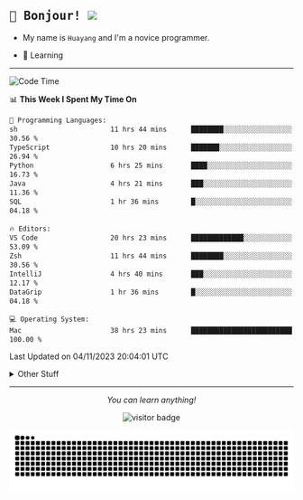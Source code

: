 <h2>
    <samp>🎉 Bonjour!  <img src="https://media.giphy.com/media/mGcNjsfWAjY5AEZNw6/giphy.gif" width="50"></samp>
</h2>

* My name is `Huayang` and I'm a novice programmer.


* 🧐 Learning

<hr>

<!--START_SECTION:waka-->
![Code Time](http://img.shields.io/badge/Code%20Time-1%2C633%20hrs%2033%20mins-blue)

📊 **This Week I Spent My Time On** 

```text
💬 Programming Languages: 
sh                       11 hrs 44 mins      ████████░░░░░░░░░░░░░░░░░   30.56 % 
TypeScript               10 hrs 20 mins      ███████░░░░░░░░░░░░░░░░░░   26.94 % 
Python                   6 hrs 25 mins       ████░░░░░░░░░░░░░░░░░░░░░   16.73 % 
Java                     4 hrs 21 mins       ███░░░░░░░░░░░░░░░░░░░░░░   11.36 % 
SQL                      1 hr 36 mins        █░░░░░░░░░░░░░░░░░░░░░░░░   04.18 % 

🔥 Editors: 
VS Code                  20 hrs 23 mins      █████████████░░░░░░░░░░░░   53.09 % 
Zsh                      11 hrs 44 mins      ████████░░░░░░░░░░░░░░░░░   30.56 % 
IntelliJ                 4 hrs 40 mins       ███░░░░░░░░░░░░░░░░░░░░░░   12.17 % 
DataGrip                 1 hr 36 mins        █░░░░░░░░░░░░░░░░░░░░░░░░   04.18 % 

💻 Operating System: 
Mac                      38 hrs 23 mins      █████████████████████████   100.00 % 
```


 Last Updated on 04/11/2023 20:04:01 UTC
<!--END_SECTION:waka-->

<details>
    <summary>Other Stuff</summary>

* 🛠️ Skills
<!-- 
<p align="center">
  <a href="https://skillicons.dev">
    <img src="https://skillicons.dev/icons?i=c,python,cpp,go,react,js,ts,rust,java,haskell,ruby,kotlin,scala,kubernetes,docker,grafana,jenkins,nginx,nestjs,nextjs,rabbitmq,postgres,kafka,redis,graphql,mysql,linux,md,git,vim,vscode,visualstudio,stackoverflow" />
  </a>
</p>
-->    
<p align="center">
    <img src="https://api.githubtrends.io/user/svg/XmchxUp/langs?time_range=one_year&theme=classic" />
    <img src="https://api.githubtrends.io/user/svg/XmchxUp/repos?time_range=one_year&include_private=True&group=private&theme=classic" />
</p>

* 🏆 Some GitHub statistical reports:

<p align="center">
    <img src="/github-metrics.svg" alt="github metrics" style='visibility:visible' />    
</p>

<p align="center">  
    <img height="180em" src="https://github-readme-stats.vercel.app/api?username=xmchxup&hide_border=true&show_icons=true&include_all_commits=true&bg_color=0,EC6C6C,FFD479,FFFC79,73FA79&theme=graywhite&locale=en" />
    <img height="180em" src="https://github-readme-stats.vercel.app/api/top-langs/?username=xmchxup&hide=css,scss,html&langs_count=8&hide_border=true&layout=compact&bg_color=0,73FA79,73FDFF,D783FF&theme=graywhite&locale=en" />
</p>


<img width="100%" src="https://github-profile-trophy.vercel.app/?username=xmchxup&column=7" />

</details>


<hr>


<p align="center">
    <i>You can learn anything!</i>
    <p align="center">
        <img src="https://visitor-badge.laobi.icu/badge?page_id=xmchxup" alt="visitor badge"/>       
    </p>
</p>

<picture>
  <source media="(prefers-color-scheme: dark)" srcset="https://raw.githubusercontent.com/XmchxUp/XmchxUp/output/github-snake-dark.svg" />
  <source media="(prefers-color-scheme: light)" srcset="https://raw.githubusercontent.com/XmchxUp/XmchxUp/output/github-snake.svg" />
  <img alt="github-snake" src="https://raw.githubusercontent.com/XmchxUp/XmchxUp/output/github-snake.svg" />
</picture>


